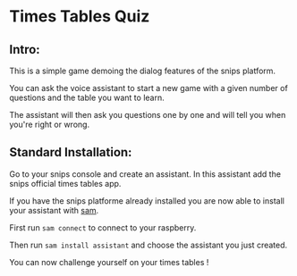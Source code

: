 # Times Tables Quiz

## Intro:

This is a simple game demoing the dialog features of the snips platform.

You can ask the voice assistant to start a new game with a given number of questions and the table you want to learn.

The assistant will then ask you questions one by one and will tell you when you're right or wrong.

## Standard Installation:

Go to your snips console and create an assistant. In this assistant add the snips official times tables app.

If you have the snips platforme already installed you are now able to install your assistant with [sam](https://snips.gitbook.io/getting-started/installation).

First run `sam connect` to connect to your raspberry.

Then run `sam install assistant` and choose the assistant you just created.

You can now challenge yourself on your times tables !
